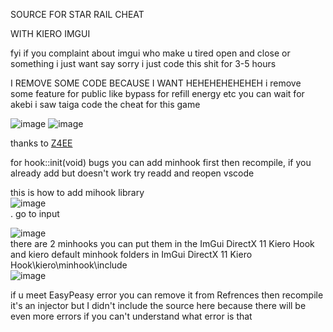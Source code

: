 SOURCE FOR STAR RAIL CHEAT

WITH KIERO IMGUI

fyi if you complaint about imgui who make u tired open and close or something i just want say sorry i just code this shit for 3-5 hours

I REMOVE SOME CODE BECAUSE I WANT HEHEHEHEHEHEH
i remove some feature for public like bypass for refill energy etc
you can wait for akebi i saw taiga code the cheat for this game

![image](https://user-images.githubusercontent.com/77231874/236573614-ed194f58-8f39-4469-b19c-591e86e0972c.png)
![image](https://user-images.githubusercontent.com/77231874/236576075-e6c55712-7f91-4967-b533-7e06bc34ebbb.png)


thanks to 
<a href="https://github.com/Z4ee">Z4EE</a>


for 
hook::init(void) bugs you can add minhook first then recompile, if you already add but doesn't work try readd and reopen vscode

this is how to add mihook library
<br>
![image](https://user-images.githubusercontent.com/77231874/236647702-4bf510b4-0077-4a06-843d-f0565b362a00.png)
<br>
.
go to input

![image](https://user-images.githubusercontent.com/77231874/236647789-b072ea0e-1952-4c3f-a3bb-d376874e2755.png)
<br>
there are 2 minhooks you can put them in the ImGui DirectX 11 Kiero Hook and kiero default minhook folders in ImGui DirectX 11 Kiero Hook\kiero\minhook\include
<br>
![image](https://user-images.githubusercontent.com/77231874/236647852-bdd87561-390a-49be-b7b4-c6973bdfd87e.png)

if u meet EasyPeasy error you can remove it from Refrences then recompile
it's an injector but I didn't include the source here because there will be even more errors if you can't understand what error is that
